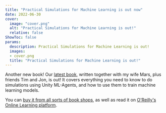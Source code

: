 ```yaml
---
title: "Practical Simulations for Machine Learning is out now"
date: 2022-06-30
cover:
  image: "cover.png"
  alt: "Practical Simulations for Machine Learning is out!"
  relative: false
ShowToc: false
params:
  description: Practical Simulations for Machine Learning is out!
  images:
  - cover.png
  title: "Practical Simulations for Machine Learning is out!"
---
```


Another new book! Our [latest book](https://www.oreilly.com/library/view/practical-simulations-for/9781492089919/), written together with my wife Mars, plus friends Tim and Jon, is out! It covers everything you need to know to do simulations using Unity ML-Agents, and how to use them to train machine learning models.

You can [buy it from all sorts of book shops](https://www.amazon.com.au/Practical-Simulations-Machine-Learning-Synthetic/dp/1492089923), as well as read it on [O'Reilly's Online Learning platform](https://www.oreilly.com/library/view/practical-simulations-for/9781492089919/).